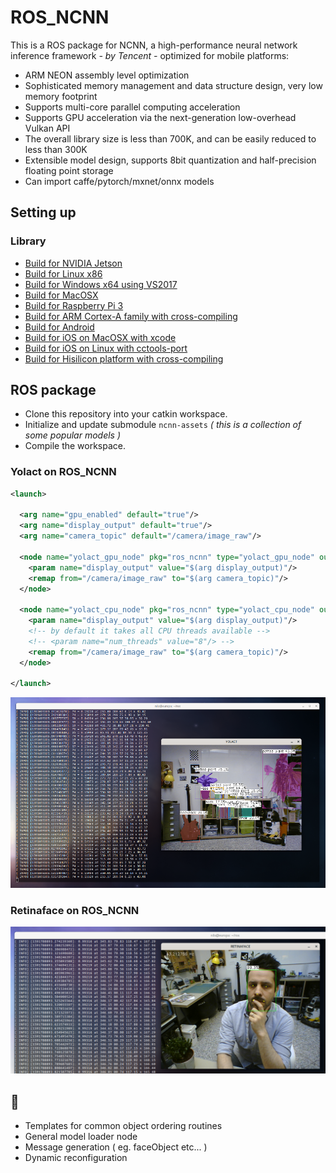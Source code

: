 # ROS_NCNN #

This is a ROS package for NCNN, a high-performance neural network inference framework *- by Tencent -* optimized for mobile platforms:

- ARM NEON assembly level optimization
- Sophisticated memory management and data structure design, very low memory footprint
- Supports multi-core parallel computing acceleration
- Supports GPU acceleration via the next-generation low-overhead Vulkan API
- The overall library size is less than 700K, and can be easily reduced to less than 300K
- Extensible model design, supports 8bit quantization and half-precision floating point storage
- Can import caffe/pytorch/mxnet/onnx models



## Setting up ##

### Library ###

- [Build for NVIDIA Jetson](https://github.com/Tencent/ncnn/wiki/how-to-build#build-for-nvidia-jetson)
- [Build for Linux x86](https://github.com/Tencent/ncnn/wiki/how-to-build#build-for-linux-x86)
- [Build for Windows x64 using VS2017](https://github.com/Tencent/ncnn/wiki/how-to-build#build-for-windows-x64-using-visual-studio-community-2017)
- [Build for MacOSX](https://github.com/Tencent/ncnn/wiki/how-to-build#build-for-macosx)
- [Build for Raspberry Pi 3](https://github.com/Tencent/ncnn/wiki/how-to-build#build-for-raspberry-pi-3)
- [Build for ARM Cortex-A family with cross-compiling](https://github.com/Tencent/ncnn/wiki/how-to-build#build-for-arm-cortex-a-family-with-cross-compiling)
- [Build for Android](https://github.com/Tencent/ncnn/wiki/how-to-build#build-for-android)
- [Build for iOS on MacOSX with xcode](https://github.com/Tencent/ncnn/wiki/how-to-build#build-for-ios-on-macosx-with-xcode)
- [Build for iOS on Linux with cctools-port](https://github.com/Tencent/ncnn/wiki/how-to-build#build-for-ios-on-linux-with-cctools-port)
- [Build for Hisilicon platform with cross-compiling](https://github.com/Tencent/ncnn/wiki/how-to-build#build-for-hisilicon-platform-with-cross-compiling)



## ROS package ##

* Clone this repository into your catkin workspace.
* Initialize and update submodule `ncnn-assets` *( this is a collection of some popular models )*
* Compile the workspace.



### Yolact on ROS_NCNN ###

```xml
<launch>

  <arg name="gpu_enabled" default="true"/>
  <arg name="display_output" default="true"/>
  <arg name="camera_topic" default="/camera/image_raw"/>

  <node name="yolact_gpu_node" pkg="ros_ncnn" type="yolact_gpu_node" output="screen" if="$(arg gpu_enabled)">
    <param name="display_output" value="$(arg display_output)"/>
    <remap from="/camera/image_raw" to="$(arg camera_topic)"/>
  </node>

  <node name="yolact_cpu_node" pkg="ros_ncnn" type="yolact_cpu_node" output="screen" unless="$(arg gpu_enabled)">
    <param name="display_output" value="$(arg display_output)"/>
    <!-- by default it takes all CPU threads available -->
    <!-- <param name="num_threads" value="8"/> -->
    <remap from="/camera/image_raw" to="$(arg camera_topic)"/>
  </node>

</launch>
```

![](doc/yolact.png)

### Retinaface on ROS_NCNN ###

![](doc/retinaface.png)



## :construction:  ## 

* Templates for common object ordering routines
* General model loader node
* Message generation ( eg. faceObject etc... )
* Dynamic reconfiguration 